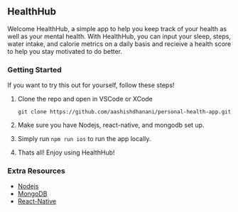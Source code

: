 ## HealthHub

Welcome HealthHub, a simple app to help you keep track of your health as well as your mental health. With HealthHub, you can input your sleep, steps, water intake, and calorie metrics on a daily basis and recieive a health score to help you stay motivated to do better. 

### Getting Started

If you want to try this out for yourself, follow these steps!

1. Clone the repo and open in VSCode or XCode
   
   `git clone https://github.com/aashishdhanani/personal-health-app.git`

3. Make sure you have Nodejs, react-native, and mongodb set up.

4. Simply run `npm run ios` to run the app locally.

5. Thats all! Enjoy using HealthHub!

### Extra Resources

- [Nodejs]([https://platform.openai.com/docs/api-reference/introduction](https://nodejs.org/en))
- [MongoDB]([https://developer.apple.com/tutorials/develop-in-swift/](https://www.mongodb.com/))
- [React-Native]([https://firebase.google.com/docs](https://reactnative.dev/))
